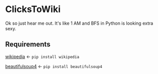 # ClicksToWiki
Ok so just hear me out. It's like 1 AM and BFS in Python is looking extra sexy.

## Requirements
[wikipedia](https://pypi.org/project/wikipedia/) <- ```pip install wikipedia```

[beautifulsoup4](https://pypi.org/project/beautifulsoup4/) <- ```pip install beautifulsoup4```
